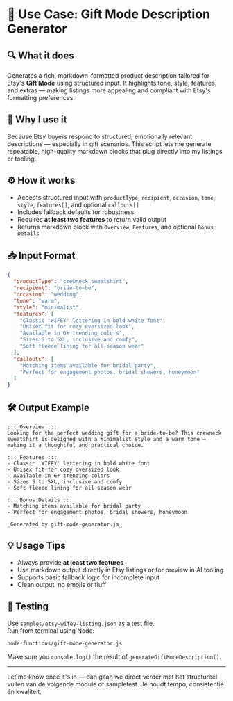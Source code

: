 # 🎁 Use Case: Gift Mode Description Generator

## 🔍 What it does
Generates a rich, markdown-formatted product description tailored for Etsy's **Gift Mode** using structured input. It highlights tone, style, features, and extras — making listings more appealing and compliant with Etsy's formatting preferences.

## 🧠 Why I use it
Because Etsy buyers respond to structured, emotionally relevant descriptions — especially in gift scenarios. This script lets me generate repeatable, high-quality markdown blocks that plug directly into my listings or tooling.

## ⚙️ How it works
- Accepts structured input with `productType`, `recipient`, `occasion`, `tone`, `style`, `features[]`, and optional `callouts[]`
- Includes fallback defaults for robustness
- Requires **at least two features** to return valid output
- Returns markdown block with `Overview`, `Features`, and optional `Bonus Details`

## 📥 Input Format
```json
{
  "productType": "crewneck sweatshirt",
  "recipient": "bride-to-be",
  "occasion": "wedding",
  "tone": "warm",
  "style": "minimalist",
  "features": [
    "Classic 'WIFEY' lettering in bold white font",
    "Unisex fit for cozy oversized look",
    "Available in 6+ trending colors",
    "Sizes S to 5XL, inclusive and comfy",
    "Soft fleece lining for all-season wear"
  ],
  "callouts": [
    "Matching items available for bridal party",
    "Perfect for engagement photos, bridal showers, honeymoon"
  ]
}
```

## 🛠️ Output Example
```
::: Overview :::
Looking for the perfect wedding gift for a bride-to-be? This crewneck sweatshirt is designed with a minimalist style and a warm tone — making it a thoughtful and practical choice.

::: Features :::
- Classic 'WIFEY' lettering in bold white font
- Unisex fit for cozy oversized look
- Available in 6+ trending colors
- Sizes S to 5XL, inclusive and comfy
- Soft fleece lining for all-season wear

::: Bonus Details :::
- Matching items available for bridal party
- Perfect for engagement photos, bridal showers, honeymoon

_Generated by gift-mode-generator.js_
```

## 💡 Usage Tips
- Always provide **at least two features**
- Use markdown output directly in Etsy listings or for preview in AI tooling
- Supports basic fallback logic for incomplete input
- Clean output, no emojis or fluff

## 🧪 Testing
Use `samples/etsy-wifey-listing.json` as a test file.  
Run from terminal using Node:

```bash
node functions/gift-mode-generator.js
```

Make sure you `console.log()` the result of `generateGiftModeDescription()`.

---

Let me know once it's in — dan gaan we direct verder met het structureel vullen van de volgende module of sampletest. Je houdt tempo, consistentie én kwaliteit.
